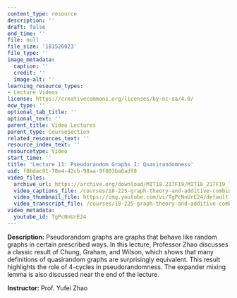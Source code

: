 ```yaml
---
content_type: resource
description: ''
draft: false
end_time: ''
file: null
file_size: '181526023'
file_type: ''
image_metadata:
  caption: ''
  credit: ''
  image-alt: ''
learning_resource_types:
- Lecture Videos
license: https://creativecommons.org/licenses/by-nc-sa/4.0/
ocw_type: ''
optional_tab_title: ''
optional_text: ''
parent_title: Video Lectures
parent_type: CourseSection
related_resources_text: ''
resource_index_text: ''
resourcetype: Video
start_time: ''
title: 'Lecture 11: Pseudorandom Graphs I: Quasirandomness'
uid: f8bdac91-78e4-42cb-98aa-9f803ba6adf8
video_files:
  archive_url: https://archive.org/download/MIT18.217F19/MIT18_217F19_lec11_300k.mp4
  video_captions_file: /courses/18-225-graph-theory-and-additive-combinatorics-fall-2023/TgPcNnUrE24_captions.vtt
  video_thumbnail_file: https://img.youtube.com/vi/TgPcNnUrE24/default.jpg
  video_transcript_file: /courses/18-225-graph-theory-and-additive-combinatorics-fall-2023/TgPcNnUrE24_transcript.pdf
video_metadata:
  youtube_id: TgPcNnUrE24
---
```

**Description:** Pseudorandom graphs are graphs that behave like random graphs in certain prescribed ways. In this lecture, Professor Zhao discusses a classic result of Chung, Graham, and Wilson, which shows that many definitions of quasirandom graphs are surprisingly equivalent. This result highlights the role of 4-cycles in pseudorandomness. The expander mixing lemma is also discussed near the end of the lecture.

**Instructor:** Prof. Yufei Zhao
